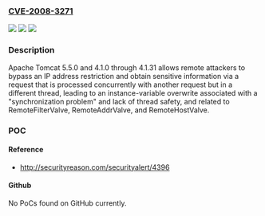 ### [CVE-2008-3271](https://cve.mitre.org/cgi-bin/cvename.cgi?name=CVE-2008-3271)
![](https://img.shields.io/static/v1?label=Product&message=n%2Fa&color=blue)
![](https://img.shields.io/static/v1?label=Version&message=n%2Fa&color=blue)
![](https://img.shields.io/static/v1?label=Vulnerability&message=n%2Fa&color=brighgreen)

### Description

Apache Tomcat 5.5.0 and 4.1.0 through 4.1.31 allows remote attackers to bypass an IP address restriction and obtain sensitive information via a request that is processed concurrently with another request but in a different thread, leading to an instance-variable overwrite associated with a "synchronization problem" and lack of thread safety, and related to RemoteFilterValve, RemoteAddrValve, and RemoteHostValve.

### POC

#### Reference
- http://securityreason.com/securityalert/4396

#### Github
No PoCs found on GitHub currently.

